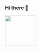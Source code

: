 ### Hi there 👋

<a href="URL_REDIRECT" target="blank"><img align="center" src="URL_TO_YOUR_IMAGE" height="100" /></a>
